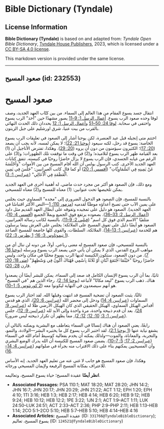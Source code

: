 # Bible Dictionary (Tyndale)

## License Information

**Bible Dictionary (Tyndale)** is based on and adapted from: _Tyndale Open Bible Dictionary_, [Tyndale House Publishers](https://tyndaleopenresources.com/), 2023, which is licensed under a [CC BY-SA 4.0 license](https://creativecommons.org/licenses/by-sa/4.0/legalcode.en).

This markdown version is provided under the same license.



--------------------------------

## صعود المسيح (id: 232553)

صعود المسيح
===========

انتقال جسد يسوع المقام من هذا العالم إلى السماء. من بين كتّاب العهد الجديد، وصف لوقا وحده صعود الرب يسوع. [أعمال الرسل 1: 9–11](https://ref.ly/Acts1:9-Acts1:11) يصور مشهدًا حين "أُخذ" الرب يسوع واختفى في سحابة. [لوقا 24: 50–51](https://ref.ly/Luke24:50-Luke24:51) و[أعمال الرسل 1: 12](https://ref.ly/Acts1:12) يحددان ذلك الحدث النهائي بالقرب من بيت عنيا، شرق اورشليم على جبل الزيتون.

اختتم متى إنجيله قبل عيد العنصرة، لكن يوحنا أشار إلى الصعود في تعليقات الرب يسوع الخاصة: يسوع قد رحل، لكنه سيعود ([يوحنا 21: 22](https://ref.ly/John21:22))؛ لا يمكن لمسه، لأنه يجب أن يصعد ([20: 17](https://ref.ly/John20:17))؛ الكثيرون سيؤمنون من دون أن يروه ([20: 29](https://ref.ly/John20:29)). وهكذا، تفترض الأناجيل أن (1\) بعد القيامة ظهر الرب يسوع لتلاميذه؛ و(2\) في وقت ما توقفت تلك الظهورات؛ و(3\) على الرغم من غيابه الجسدي، فإن الرب يسوع لا يزال حاضرًا روحيًا في كنيسته. تتفق كتابات العهد الجديد الأخرى. كتب الرسول بولس أن الله أقام المسيح من بين الأموات "وَأَجْلَسَهُ عَنْ يَمِينِهِ فِي ٱلسَّمَاوِيَّاتِ" ([أفسس 1: 20](https://ref.ly/Eph1:20)) أو كما قال كاتب العبرانيين: "جَلَسَ فِي يَمِينِ ٱلْعَظَمَةِ فِي ٱلْأَعَالِي" ([عبرانيين 1: 3](https://ref.ly/Heb1:3)).

ومع ذلك، فإن الصعود هو أكثر من مجرد حدث ماضي. له أهمية أخرى في العهد الجديد يمكن تلخيصها تحت عنوانين: (1\) معناه للمسيح و(2\) معناه للمسيحي.

بالنسبة للمسيح، فإن الصعود هو الدخول الضروري إلى "مجده" السماوي حيث يجلس على يمين الآب حتى تصبح أعداؤه موطئًا لقدميه ([مزمور 110: 1](https://ref.ly/Ps110:1)—النص الأكثر اقتباسًا في العهد الجديد). الصعود هو دليل على تمجيده وتفوقه على أبطال العهد القديم مثل داود ([أعمال الرسل 2: 33–36](https://ref.ly/Acts2:33-Acts2:36)). بصعوده يرتفع فوق الجميع ويملأ الجميع ([أفسس 4: 10](https://ref.ly/Eph4:10))، متلقيًا "الاسم الذي فوق كل اسم" ([فيلبي 2: 9–11](https://ref.ly/Phil2:9-Phil2:11)). بالنسبة لكاتب رسالة العبرانيين، الصعود هو أيضًا دليل على تفوق المسيح على الملائكة؛ يجلس على العرش بينما يرسلون هم للخدمة ([عبرانيين 1: 13–14](https://ref.ly/Heb1:13-Heb1:14)). الملائكة، السلطات، والقوى كلها خاضعة للمسيح الصاعد ([1 تيموثاوس 3: 16؛](https://ref.ly/1Tim3:16) [1 بطرس 3: 22](https://ref.ly/1Pet3:22)).

بالنسبة للمسيحي، فإن صعود المسيح له معنى رباعي. أولاً، من دونه لن ننال أي من مواهب الروح القدس، الذي لا يمكن أن يأتي حتى يصعد الرب يسوع ويرسله ([يوحنا 16: 7](https://ref.ly/John16:7)). من دون الصعود، ستكون الكنيسة لديها الرب يسوع محليًا في مكان واحد، وليس حاضرًا روحيًا "حَيْثُمَا ٱجْتَمَعَ ٱثْنَانِ أَوْ ثَلَاثَةٌ بِٱسْمِي فَهُنَاكَ أَكُونُ فِي وَسْطِهِمْ" ([متى 18: 20؛](https://ref.ly/Matt18:20) قارن [28: 20](https://ref.ly/Matt28:20)).

ثانيًا، بما أن الرب يسوع الإنسان الكامل قد صعد إلى السماء، يمكن للبشر أيضًا أن يصعدوا هناك. ذهب الرب يسوع "ليعد مكانًا" لأتباعه ([يوحنا 14: 2](https://ref.ly/John14:2)). رجاء الذين هم "في المسيح" هو أنهم سيصعدون في النهاية ليكونوا معه ([2 كورنثوس 5: 1–10](https://ref.ly/2Cor5:1-2Cor5:10)).

ثالثًا، يثبت الصعود أن تضحية المسيح قد انتهت وقبلها الله. لقد اجتاز الرب يسوع السماوات ([عبرانيين 4: 14](https://ref.ly/Heb4:14)) ودخل إلى محضر الله ([عبرانيين 6: 20](https://ref.ly/Heb6:20))، الذي هو قدس أقداس الهيكل السماوي، الهيكل الحقيقي الذي كان الهيكل الأرضي ظلًا له ([عبرانيين 9: 24](https://ref.ly/Heb9:24)). بعد أن قدم ذبيحة واحدة، مرة واحدة وإلى الأبد لله ([عبرانيين 9: 12](https://ref.ly/Heb9:12))، جلس ([عبرانيين 1: 3؛](https://ref.ly/Heb1:3) [10: 12؛](https://ref.ly/Heb10:12) [12: 2](https://ref.ly/Heb12:2)), مما يظهر أن تكرار ذبيحته ليس ضروريًا.

رابعًا، يعني الصعود أن هناك إنسانًا في السماء يتعاطف مع البشرية ويمكنه بالتالي أن يشفع نيابة عنها ([1 يوحنا 2:1](https://ref.ly/1John2:1)). لقد اختبر الرب يسوع كل ما يختبره البشر—الولادة، والنمو، والتجربة، والمعاناة، والموت—ولذلك يمكنه أن يخدم بفعالية كوسيط أمام الله في السماء ([عبرانيين 2: 17؛](https://ref.ly/Heb2:17) [5: 7–10](https://ref.ly/Heb5:7-Heb5:10)). يضمن صعود المسيح للكنيسة أن الله يدرك الوضع البشري وأن المسيحيين يمكنهم بناء على ذلك الاقتراب منه بجرأة في صلواتهم ([عبرانيين 4: 14–16](https://ref.ly/Heb4:14-Heb4:16)).

وهكذا، فإن صعود المسيح هو جانب لا غنى عنه من تعليم العهد الجديد. إنه الأساس للاعتراف بمكانة المسيح الرفيعة ولإيمان المسيحي ورجائه.

**انظر أيضًا** عقيدة المسيح؛ حياة يسوع المسيح، وتعاليمه.

* **Associated Passages:** PSA 110:1; MAT 18:20; MAT 28:20; JHN 14:2; JHN 16:7; JHN 20:17; JHN 20:29; JHN 21:22; ACT 1:12; EPH 1:20; EPH 4:10; 1TI 3:16; HEB 1:3; HEB 2:17; HEB 4:14; HEB 6:20; HEB 9:12; HEB 9:24; HEB 10:12; HEB 12:2; 1PE 3:22; 1JN 2:1; ACT 1:9–ACT 1:11; LUK 24:50–LUK 24:51; ACT 2:33–ACT 2:36; PHP 2:9–PHP 2:11; HEB 1:13–HEB 1:14; 2CO 5:1–2CO 5:10; HEB 5:7–HEB 5:10; HEB 4:14–HEB 4:16
* **Associated Articles:** عقيدة المسيح (ID: `331766@TyndaleBibleDictionary`); يسوع المسيح، تعاليم (ID: `124521@TyndaleBibleDictionary`)

